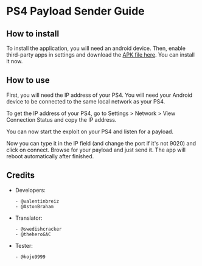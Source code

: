 # PS4 Payload Sender Guide

## How to install

To install the application, you will need an android device. Then, enable third-party apps in settings and download the [APK file here](http://github.com/valentinbreiz/PS4-Payload-Sender-Android/releases/latest). You can install it now.

## How to use

First, you will need the IP address of your PS4. You will need your Android device to be connected to the same local network as your PS4.

To get the IP address of your PS4, go to Settings > Network > View Connection Status and copy the IP address.

You can now start the exploit on your PS4 and listen for a payload.

Now you can type it in the IP field (and change the port if it's not 9020) and click on connect. Browse for your payload and just send it. The app will reboot automatically after finished.

## Credits

- Developers:

      - @valentinbreiz
      - @AstonBraham
      
- Translator:

      - @swedishcracker
      - @theheroGAC
      
- Tester:

      - @kojo9999
